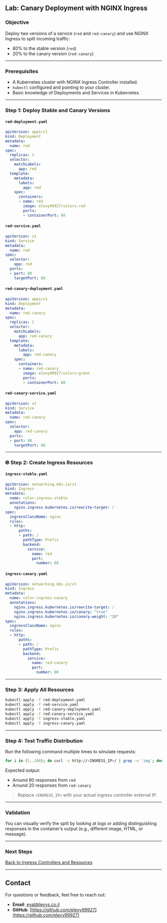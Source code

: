 ## Lab: Canary Deployment with NGINX Ingress

### Objective

Deploy two versions of a service (`red` and `red-canary`) and use NGINX Ingress to split incoming traffic:

* 80% to the stable version (`red`)
* 20% to the canary version (`red-canary`)

---

### Prerequisites

* A Kubernetes cluster with NGINX Ingress Controller installed.
* `kubectl` configured and pointing to your cluster.
* Basic knowledge of Deployments and Services in Kubernetes.

---

### Step 1: Deploy Stable and Canary Versions

#### `red-deployment.yaml`

```yaml
apiVersion: apps/v1
kind: Deployment
metadata:
  name: red
spec:
  replicas: 2
  selector:
    matchLabels:
      app: red
  template:
    metadata:
      labels:
        app: red
    spec:
      containers:
      - name: red
        image: elevy99927/colors:red
        ports:
        - containerPort: 80
```

#### `red-service.yaml`

```yaml
apiVersion: v1
kind: Service
metadata:
  name: red
spec:
  selector:
    app: red
  ports:
  - port: 80
    targetPort: 80
```

#### `red-canary-deployment.yaml`

```yaml
apiVersion: apps/v1
kind: Deployment
metadata:
  name: red-canary
spec:
  replicas: 1
  selector:
    matchLabels:
      app: red-canary
  template:
    metadata:
      labels:
        app: red-canary
    spec:
      containers:
      - name: red-canary
        image: elevy99927/colors:green
        ports:
        - containerPort: 80
```

#### `red-canary-service.yaml`

```yaml
apiVersion: v1
kind: Service
metadata:
  name: red-canary
spec:
  selector:
    app: red-canary
  ports:
  - port: 80
    targetPort: 80
```

---

### 🌐 Step 2: Create Ingress Resources

#### `ingress-stable.yaml`

```yaml
apiVersion: networking.k8s.io/v1
kind: Ingress
metadata:
  name: color-ingress-stable
  annotations:
    nginx.ingress.kubernetes.io/rewrite-target: /
spec:
  ingressClassName: nginx
  rules:
  - http:
      paths:
      - path: /
        pathType: Prefix
        backend:
          service:
            name: red
            port:
              number: 80
```

#### `ingress-canary.yaml`

```yaml
apiVersion: networking.k8s.io/v1
kind: Ingress
metadata:
  name: color-ingress-canary
  annotations:
    nginx.ingress.kubernetes.io/rewrite-target: /
    nginx.ingress.kubernetes.io/canary: "true"
    nginx.ingress.kubernetes.io/canary-weight: "20"
spec:
  ingressClassName: nginx
  rules:
  - http:
      paths:
      - path: /
        pathType: Prefix
        backend:
          service:
            name: red-canary
            port:
              number: 80
```

---

### Step 3: Apply All Resources

```bash
kubectl apply -f red-deployment.yaml
kubectl apply -f red-service.yaml
kubectl apply -f red-canary-deployment.yaml
kubectl apply -f red-canary-service.yaml
kubectl apply -f ingress-stable.yaml
kubectl apply -f ingress-canary.yaml
```

---

### Step 4: Test Traffic Distribution

Run the following command multiple times to simulate requests:

```bash
for i in {1..100}; do curl -s http://<INGRESS_IP>/ | grep -o 'img'; done | sort | uniq -c
```

Expected output:

* Around 80 responses from `red`
* Around 20 responses from `red-canary`

> Replace `<INGRESS_IP>` with your actual ingress controller external IP.

---

### Validation

You can visually verify the split by looking at logs or adding distinguishing responses in the container’s output (e.g., different image, HTML, or message).


---
### **Next Steps**
<A href="./Chapter-10.md">Back to Ingress Controllers and Resources</A>

---
## **Contact**
For questions or feedback, feel free to reach out:
- **Email**: eyal@levys.co.il
- **GitHub**: [https://github.com/elevy99927](https://github.com/elevy99927)
